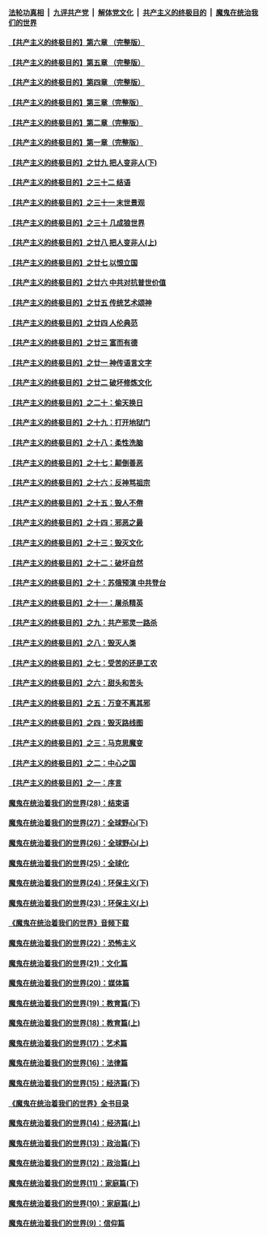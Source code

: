 ####  [法轮功真相](../../../../basic/blob/master/README.md?t=05090401) &nbsp;|&nbsp; [九评共产党](../../../../9ping.md/blob/master/README.md?t=05090401) &nbsp;|&nbsp; [解体党文化](../../../../jtdwh.md/blob/master/README.md?t=05090401)  &nbsp;|&nbsp; [共产主义的终极目的](../../../../gczydzjmd.md/blob/master/README.md?t=05090401) &nbsp;|&nbsp; [魔鬼在统治我们的世界](../../../../mgztzwmdsj.md/blob/master/README.md?t=05090401) 

#### [【共产主义的终极目的】第六章 （完整版）](../pages/nsc422/n11428913.md?t=05090401) 

#### [【共产主义的终极目的】第五章 （完整版）](../pages/nsc422/n11428912.md?t=05090401) 

#### [【共产主义的终极目的】第四章 （完整版）](../pages/nsc422/n11428907.md?t=05090401) 

#### [【共产主义的终极目的】第三章（完整版）](../pages/nsc422/n11428848.md?t=05090401) 

#### [【共产主义的终极目的】第二章（完整版）](../pages/nsc422/n11428831.md?t=05090401) 

#### [【共产主义的终极目的】第一章（完整版）](../pages/nsc422/n11417651.md?t=05090401) 

#### [【共产主义的终极目的】之廿九 把人变非人(下)](../pages/nsc422/n11344140.md?t=05090401) 

#### [【共产主义的终极目的】之三十二 结语](../pages/nsc422/n11360535.md?t=05090401) 

#### [【共产主义的终极目的】之三十一 末世景观](../pages/nsc422/n11351129.md?t=05090401) 

#### [【共产主义的终极目的】之三十 几成狼世界](../pages/nsc422/n11348280.md?t=05090401) 

#### [【共产主义的终极目的】之廿八 把人变非人(上)](../pages/nsc422/n11340492.md?t=05090401) 

#### [【共产主义的终极目的】之廿七 以恨立国](../pages/nsc422/n11336944.md?t=05090401) 

#### [【共产主义的终极目的】之廿六 中共对抗普世价值](../pages/nsc422/n11324785.md?t=05090401) 

#### [【共产主义的终极目的】之廿五 传统艺术颂神](../pages/nsc422/n11296396.md?t=05090401) 

#### [【共产主义的终极目的】之廿四 人伦典范](../pages/nsc422/n11296397.md?t=05090401) 

#### [【共产主义的终极目的】之廿三 富而有德](../pages/nsc422/n11283598.md?t=05090401) 

#### [【共产主义的终极目的】之廿一 神传语言文字](../pages/nsc422/n11263265.md?t=05090401) 

#### [【共产主义的终极目的】之廿二 破坏修炼文化](../pages/nsc422/n11245728.md?t=05090401) 

#### [【共产主义的终极目的】之二十：偷天换日](../pages/nsc422/n11238846.md?t=05090401) 

#### [【共产主义的终极目的】之十九：打开地狱门](../pages/nsc422/n11206376.md?t=05090401) 

#### [【共产主义的终极目的】之十八：柔性洗脑](../pages/nsc422/n11199994.md?t=05090401) 

#### [【共产主义的终极目的】之十七：颠倒善恶](../pages/nsc422/n11179782.md?t=05090401) 

#### [【共产主义的终极目的】之十六：反神骂祖宗](../pages/nsc422/n11166798.md?t=05090401) 

#### [【共产主义的终极目的】之十五：毁人不倦](../pages/nsc422/n11166792.md?t=05090401) 

#### [【共产主义的终极目的】之十四：邪恶之最](../pages/nsc422/n11150249.md?t=05090401) 

#### [【共产主义的终极目的】之十三：毁灭文化](../pages/nsc422/n11135227.md?t=05090401) 

#### [【共产主义的终极目的】之十二：破坏自然](../pages/nsc422/n11135214.md?t=05090401) 

#### [【共产主义的终极目的】之十：苏俄预演 中共登台](../pages/nsc422/n11118424.md?t=05090401) 

#### [【共产主义的终极目的】之十一：屠杀精英](../pages/nsc422/n11118442.md?t=05090401) 

#### [【共产主义的终极目的】之九：共产邪灵一路杀](../pages/nsc422/n11114139.md?t=05090401) 

#### [【共产主义的终极目的】之八：毁灭人类](../pages/nsc422/n11108503.md?t=05090401) 

#### [【共产主义的终极目的】之七：受苦的还是工农](../pages/nsc422/n11101809.md?t=05090401) 

#### [【共产主义的终极目的】之六：甜头和苦头](../pages/nsc422/n11096971.md?t=05090401) 

#### [【共产主义的终极目的】之五：万变不离其邪](../pages/nsc422/n11091285.md?t=05090401) 

#### [【共产主义的终极目的】之四：毁灭路线图](../pages/nsc422/n11086284.md?t=05090401) 

#### [【共产主义的终极目的】之三：马克思魔变](../pages/nsc422/n11061941.md?t=05090401) 

#### [【共产主义的终极目的】之二：中心之国](../pages/nsc422/n11047728.md?t=05090401) 

#### [【共产主义的终极目的】之一：序言](../pages/nsc422/n11086077.md?t=05090401) 

#### [魔鬼在统治着我们的世界(28)：结束语](../pages/nsc422/n10936246.md?t=05090401) 

#### [魔鬼在统治着我们的世界(27)：全球野心(下)](../pages/nsc422/n10928319.md?t=05090401) 

#### [魔鬼在统治着我们的世界(26)：全球野心(上)](../pages/nsc422/n10900318.md?t=05090401) 

#### [魔鬼在统治着我们的世界(25)：全球化](../pages/nsc422/n10788205.md?t=05090401) 

#### [魔鬼在统治着我们的世界(24)：环保主义(下)](../pages/nsc422/n10695307.md?t=05090401) 

#### [魔鬼在统治着我们的世界(23)：环保主义(上)](../pages/nsc422/n10688613.md?t=05090401) 

#### [《魔鬼在统治着我们的世界》音频下载](../pages/nsc422/n10635553.md?t=05090401) 

#### [魔鬼在统治着我们的世界(22)：恐怖主义](../pages/nsc422/n10614727.md?t=05090401) 

#### [魔鬼在统治着我们的世界(21)：文化篇](../pages/nsc422/n10597706.md?t=05090401) 

#### [魔鬼在统治着我们的世界(20)：媒体篇](../pages/nsc422/n10586579.md?t=05090401) 

#### [魔鬼在统治着我们的世界(19)：教育篇(下)](../pages/nsc422/n10564808.md?t=05090401) 

#### [魔鬼在统治着我们的世界(18)：教育篇(上)](../pages/nsc422/n10526970.md?t=05090401) 

#### [魔鬼在统治着我们的世界(17)：艺术篇](../pages/nsc422/n10499093.md?t=05090401) 

#### [魔鬼在统治着我们的世界(16)：法律篇](../pages/nsc422/n10485969.md?t=05090401) 

#### [魔鬼在统治着我们的世界(15)：经济篇(下)](../pages/nsc422/n10469975.md?t=05090401) 

#### [《魔鬼在统治着我们的世界》全书目录](../pages/nsc422/n10464261.md?t=05090401) 

#### [魔鬼在统治着我们的世界(14)：经济篇(上)](../pages/nsc422/n10457370.md?t=05090401) 

#### [魔鬼在统治着我们的世界(13)：政治篇(下)](../pages/nsc422/n10448270.md?t=05090401) 

#### [魔鬼在统治着我们的世界(12)：政治篇(上)](../pages/nsc422/n10444576.md?t=05090401) 

#### [魔鬼在统治着我们的世界(11)：家庭篇(下)](../pages/nsc422/n10440961.md?t=05090401) 

#### [魔鬼在统治着我们的世界(10)：家庭篇(上)](../pages/nsc422/n10435448.md?t=05090401) 

#### [魔鬼在统治着我们的世界(9)：信仰篇](../pages/nsc422/n10432159.md?t=05090401) 

